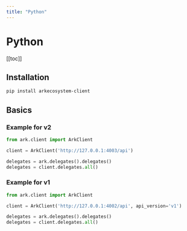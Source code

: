 ```yaml
---
title: "Python"
---
```


# Python

[[toc]]

## Installation

```bash
pip install arkecosystem-client
```

## Basics

### Example for v2

```python
from ark.client import ArkClient

client = ArkClient('http://127.0.0.1:4003/api')

delegates = ark.delegates().delegates()
delegates = client.delegates.all()
```

### Example for v1

```python
from ark.client import ArkClient

client = ArkClient('http://127.0.0.1:4002/api', api_version='v1')

delegates = ark.delegates().delegates()
delegates = client.delegates.all()
```
